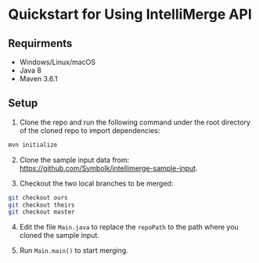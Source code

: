 # Quickstart for Using IntelliMerge API

## Requirments
- Windows/Linux/macOS
- Java 8
- Maven 3.6.1

## Setup
1. Clone the repo and run the following command under the root directory of the cloned repo to import dependencies:
```bash
mvn initialize
```
2. Clone the sample input data from: https://github.com/Symbolk/intellimerge-sample-input.

3. Checkout the two local branches to be merged:

```bash
git checkout ours
git checkout theirs
git checkout master
```

4. Edit the file `Main.java` to replace the `repoPath` to the path where you cloned the sample input.
 
5. Run `Main.main()` to start merging.